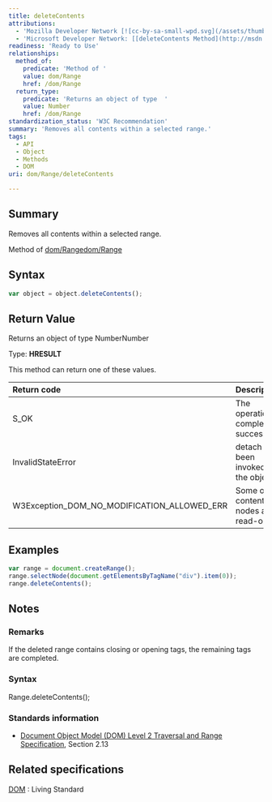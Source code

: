 ```yaml
---
title: deleteContents
attributions:
  - 'Mozilla Developer Network [![cc-by-sa-small-wpd.svg](/assets/thumb/8/8c/cc-by-sa-small-wpd.svg/120px-cc-by-sa-small-wpd.svg.png)](http://creativecommons.org/licenses/by-sa/3.0/us/): [[Range.deleteContents](https://developer.mozilla.org/en-US/docs/Web/API/Range.deleteContents) Article]'
  - 'Microsoft Developer Network: [[deleteContents Method](http://msdn.microsoft.com/en-us/library/ie/ff975441(v=vs.85).aspx) Article]'
readiness: 'Ready to Use'
relationships:
  method_of:
    predicate: 'Method of '
    value: dom/Range
    href: /dom/Range
  return_type:
    predicate: 'Returns an object of type  '
    value: Number
    href: /dom/Range
standardization_status: 'W3C Recommendation'
summary: 'Removes all contents within a selected range.'
tags:
  - API
  - Object
  - Methods
  - DOM
uri: dom/Range/deleteContents

---
```

## Summary

Removes all contents within a selected range.

Method of [dom/Range](/dom/Range)[dom/Range](/dom/Range)

## Syntax

``` js
var object = object.deleteContents();
```

## Return Value

Returns an object of type NumberNumber

Type: **HRESULT**

This method can return one of these values.

|Return code|Description|
|:----------|:----------|
|S\_OK|The operation completed successfully.|
|InvalidStateError|detach has been invoked on the object.|
|W3Exception\_DOM\_NO\_MODIFICATION\_ALLOWED\_ERR|Some of the contents or nodes are read-only.|

## Examples

``` js
var range = document.createRange();
range.selectNode(document.getElementsByTagName("div").item(0));
range.deleteContents();
```

## Notes

### Remarks

If the deleted range contains closing or opening tags, the remaining tags are completed.

### Syntax

Range.deleteContents();

### Standards information

-   [Document Object Model (DOM) Level 2 Traversal and Range Specification](http://go.microsoft.com/fwlink/p/?linkid=182712), Section 2.13

## Related specifications

[DOM](http://dom.spec.whatwg.org/#dom-range-deletecontents)
:   Living Standard
